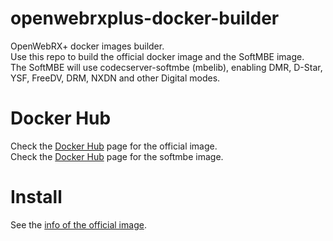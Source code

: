 # openwebrxplus-docker-builder
OpenWebRX+ docker images builder.  
Use this repo to build the official docker image and the SoftMBE image.  
The SoftMBE will use codecserver-softmbe (mbelib), enabling DMR, D-Star, YSF, FreeDV, DRM, NXDN and other Digital modes.

# Docker Hub
Check the [Docker Hub](https://hub.docker.com/r/slechev/openwebrxplus) page for the official image.  
Check the [Docker Hub](https://hub.docker.com/r/slechev/openwebrxplus-softmbe) page for the softmbe image.

# Install
See the [info of the official image](https://hub.docker.com/r/slechev/openwebrxplus).

